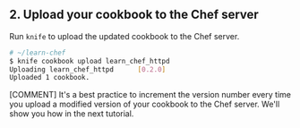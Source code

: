 ## 2. Upload your cookbook to the Chef server

Run `knife` to upload the updated cookbook to the Chef server.

```bash
# ~/learn-chef
$ knife cookbook upload learn_chef_httpd
Uploading learn_chef_httpd      [0.2.0]
Uploaded 1 cookbook.
```

[COMMENT] It's a best practice to increment the version number every time you upload a modified version of your cookbook to the Chef server. We'll show you how in the next tutorial.
